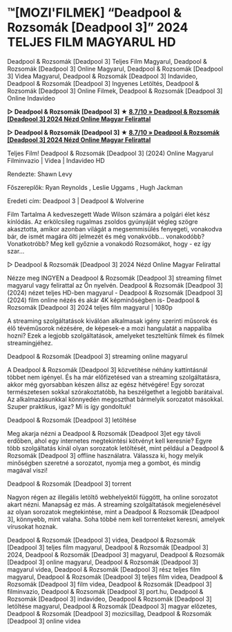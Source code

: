 # ™[MOZI'FILMEK] “Deadpool & Rozsomák [Deadpool 3]” 2024 TELJES FILM MAGYARUL HD

Deadpool & Rozsomák [Deadpool 3] Teljes Film Magyarul, Deadpool & Rozsomák [Deadpool 3] Online Magyarul, Deadpool & Rozsomák [Deadpool 3] Videa Magyarul, Deadpool & Rozsomák [Deadpool 3] Indavideo, Deadpool & Rozsomák [Deadpool 3] Ingyenes Letöltés, Deadpool & Rozsomák [Deadpool 3] Online Filmek, Deadpool & Rozsomák [Deadpool 3] Online Indavideo

**▷ Deadpool & Rozsomák [Deadpool 3] ★ [8.7/10 » Deadpool & Rozsomák [Deadpool 3] 2024 Nézd Online Magyar Felirattal](https://is.gd/Xd9CK1)**

**▷ Deadpool & Rozsomák [Deadpool 3] ★ [8.7/10 » Deadpool & Rozsomák [Deadpool 3] 2024 Nézd Online Magyar Felirattal](https://is.gd/Xd9CK1)**

Teljes Film! Deadpool & Rozsomák [Deadpool 3] (2024) Online Magyarul Filminvazio | Videa | Indavideo HD

Rendezte: Shawn Levy

Főszereplők: Ryan Reynolds , Leslie Uggams , Hugh Jackman

Eredeti cím: Deadpool 3 | Deadpool & Wolverine

Film Tartalma
A kedveszegett Wade Wilson számára a polgári élet kész kínlódás. Az erkölcsileg rugalmas zsoldos gyúnyáját végleg szögre akasztotta, amikor azonban világát a megsemmisülés fenyegeti, vonakodva bár, de ismét magára ölti jelmezét és még vonakvóbb… vonakodóbb? Vonatkotróbb? Meg kell győznie a vonakodó Rozsomákot, hogy - ez így szar...

▷ Deadpool & Rozsomák [Deadpool 3] 2024 Nézd Online Magyar Felirattal

Nézze meg INGYEN a Deadpool & Rozsomák [Deadpool 3] streaming filmet magyarul vagy felirattal az Ön nyelvén. Deadpool & Rozsomák [Deadpool 3] (2024) nézet teljes HD-ben magyarul - Deadpool & Rozsomák [Deadpool 3] (2024) film online nézés és akár 4K képminőségben is- Deadpool & Rozsomák [Deadpool 3] 2024 teljes film magyarul | 1080p

A streaming szolgáltatások kiválóan alkalmasak igény szerinti műsorok és élő tévéműsorok nézésére, de képesek-e a mozi hangulatát a nappaliba hozni? Ezek a legjobb szolgáltatások, amelyeket teszteltünk filmek és filmek streamingjéhez.

Deadpool & Rozsomák [Deadpool 3] streaming online magyarul

A Deadpool & Rozsomák [Deadpool 3] közvetítése néhány kattintásnál többet nem igényel. És ha már előfizetésed van a streaming szolgáltatásra, akkor még gyorsabban készen állsz az egész hétvégére! Egy sorozat természetesen sokkal szórakoztatóbb, ha beszélgethet a legjobb barátaival. Az alkalmazásunkkal könnyedén megoszthat bármelyik sorozatot másokkal. Szuper praktikus, igaz? Mi is így gondoltuk!

Deadpool & Rozsomák [Deadpool 3] letöltése

Meg akarja nézni a Deadpool & Rozsomák [Deadpool 3]et egy távoli erdőben, ahol egy internetes megtekintési kötvényt kell keresnie? Egyre több szolgáltatás kínál olyan sorozatok letöltését, mint például a Deadpool & Rozsomák [Deadpool 3] offline használatra. Válassza ki, hogy melyik minőségben szeretné a sorozatot, nyomja meg a gombot, és mindig magával viszi!

Deadpool & Rozsomák [Deadpool 3] torrent

Nagyon régen az illegális letöltő webhelyektől függött, ha online sorozatot akart nézni. Manapság ez más. A streaming szolgáltatások megjelenésével az olyan sorozatok megtekintése, mint a Deadpool & Rozsomák [Deadpool 3], könnyebb, mint valaha. Soha többé nem kell torrenteket keresni, amelyek vírusokat hoznak.

Deadpool & Rozsomák [Deadpool 3] videa, Deadpool & Rozsomák [Deadpool 3] teljes film magyarul, Deadpool & Rozsomák [Deadpool 3] 2024, Deadpool & Rozsomák [Deadpool 3] magyarul, Deadpool & Rozsomák [Deadpool 3] online magyarul, Deadpool & Rozsomák [Deadpool 3] magyarul videa, Deadpool & Rozsomák [Deadpool 3] rész teljes film magyarul, Deadpool & Rozsomák [Deadpool 3] teljes film videa, Deadpool & Rozsomák [Deadpool 3] film videa, Deadpool & Rozsomák [Deadpool 3] filminvazio, Deadpool & Rozsomák [Deadpool 3] port.hu, Deadpool & Rozsomák [Deadpool 3] indavideo, Deadpool & Rozsomák [Deadpool 3] letöltése magyarul, Deadpool & Rozsomák [Deadpool 3] magyar előzetes, Deadpool & Rozsomák [Deadpool 3] mozicsillag, Deadpool & Rozsomák [Deadpool 3] online videa
